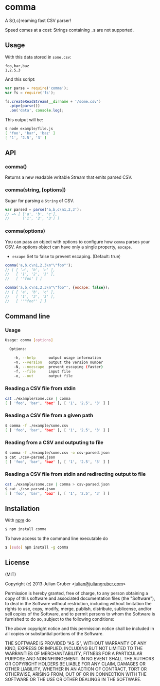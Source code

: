 
# comma

A S{t,c}reaming fast CSV parser!

Speed comes at a cost: Strings containing `,`s are not supported.

## Usage

With this data stored in `some.csv`:

```csv
foo,bar,baz
1,2.5,3
```

And this script:

```js
var parse = require('comma');
var fs = require('fs');

fs.createReadStream(__dirname + '/some.csv')
  .pipe(parse())
  .on('data', console.log);
```

This output will be:

```bash
$ node example/file.js
[ 'foo', 'bar', 'baz' ]
[ '1', '2.5', '3' ]
```

## API

### comma()

Returns a new readable writable Stream that emits parsed CSV.

### comma(string, [options])

Sugar for parsing a `String` of CSV.

```js
var parsed = parse('a,b,c\n1,2,3');
// => [ ['a', 'b', 'c'],
//      ['1', '2', '3'] ]
```

### comma(options)

You can pass an object with options to configure how `comma` parses your CSV. An options object can have only a single 
property, `escape`.

  * `escape` Set to false to prevent escaping. (Default: true)

```js
comma('a,b,c\n1,2,3\n"\"foo"');
// [ [ 'a', 'b', 'c' ],
//   [ '1', '2', '3' ],
//   [ '"foo' ] ]

comma('a,b,c\n1,2,3\n"\"foo"', {escape: false});
// [ [ 'a', 'b', 'c' ],
//   [ '1', '2', '3' ],
//   [ '""foo"' ] ]
```

## Command line

### Usage

```bash
Usage: comma [options]

  Options:

    -h, --help      output usage information
    -V, --version   output the version number
    -N, --noescape  prevent escaping (faster)
    -f, --file      input file
    -o, --out       output file
```

### Reading a CSV file from stdin

```bash
cat ./example/some.csv | comma
[ [ 'foo', 'bar', 'baz' ], [ '1', '2.5', '3' ] ]
```

### Reading a CSV file from a given path

```bash
$ comma -f ./example/some.csv
[ [ 'foo', 'bar', 'baz' ], [ '1', '2.5', '3' ] ]
```

### Reading from a CSV and outputing to file

```bash
$ comma -f ./example/some.csv -o csv-parsed.json
$ cat ./csv-parsed.json
[ [ 'foo', 'bar', 'baz' ], [ '1', '2.5', '3' ] ]
```

### Reading a CSV file from stdin and redirecting output to file

```bash
cat ./example/some.csv | comma > csv-parsed.json
$ cat ./csv-parsed.json
[ [ 'foo', 'bar', 'baz' ], [ '1', '2.5', '3' ] ]
```

## Installation

With [npm](http://npmjs.org) do

```bash
$ npm install comma
```

To have access to the command line executable do

```bash
$ [sudo] npm install -g comma
```

## License

(MIT)

Copyright (c) 2013 Julian Gruber &lt;julian@juliangruber.com&gt;

Permission is hereby granted, free of charge, to any person obtaining a copy of
this software and associated documentation files (the "Software"), to deal in
the Software without restriction, including without limitation the rights to
use, copy, modify, merge, publish, distribute, sublicense, and/or sell copies
of the Software, and to permit persons to whom the Software is furnished to do
so, subject to the following conditions:

The above copyright notice and this permission notice shall be included in all
copies or substantial portions of the Software.

THE SOFTWARE IS PROVIDED "AS IS", WITHOUT WARRANTY OF ANY KIND, EXPRESS OR
IMPLIED, INCLUDING BUT NOT LIMITED TO THE WARRANTIES OF MERCHANTABILITY,
FITNESS FOR A PARTICULAR PURPOSE AND NONINFRINGEMENT. IN NO EVENT SHALL THE
AUTHORS OR COPYRIGHT HOLDERS BE LIABLE FOR ANY CLAIM, DAMAGES OR OTHER
LIABILITY, WHETHER IN AN ACTION OF CONTRACT, TORT OR OTHERWISE, ARISING FROM,
OUT OF OR IN CONNECTION WITH THE SOFTWARE OR THE USE OR OTHER DEALINGS IN THE
SOFTWARE.
